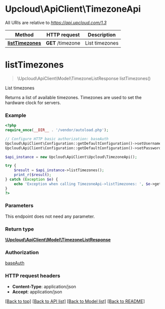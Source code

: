 # Upcloud\ApiClient\TimezoneApi

All URIs are relative to _https://api.upcloud.com/1.3_

| Method                                            | HTTP request      | Description    |
| ------------------------------------------------- | ----------------- | -------------- |
| [**listTimezones**](TimezoneApi.md#listTimezones) | **GET** /timezone | List timezones |

# **listTimezones**

> \Upcloud\ApiClient\Model\TimezoneListResponse listTimezones()

List timezones

Returns a list of available timezones. Timezones are used to set the hardware clock for servers.

### Example

```php
<?php
require_once(__DIR__ . '/vendor/autoload.php');

// Configure HTTP basic authorization: baseAuth
Upcloud\ApiClient\Configuration::getDefaultConfiguration()->setUsername('YOUR_USERNAME');
Upcloud\ApiClient\Configuration::getDefaultConfiguration()->setPassword('YOUR_PASSWORD');

$api_instance = new Upcloud\ApiClient\Upcloud\TimezoneApi();

try {
    $result = $api_instance->listTimezones();
    print_r($result);
} catch (Exception $e) {
    echo 'Exception when calling TimezoneApi->listTimezones: ', $e->getMessage(), PHP_EOL;
}
?>
```

### Parameters

This endpoint does not need any parameter.

### Return type

[**\Upcloud\ApiClient\Model\TimezoneListResponse**](../Model/TimezoneListResponse.md)

### Authorization

[baseAuth](../../README.md#baseAuth)

### HTTP request headers

* **Content-Type**: application/json
* **Accept**: application/json

[[Back to top]](#) [[Back to API list]](../../README.md#documentation) [[Back to Model list]](../../README.md#documentation-of-the-models) [[Back to README]](../../README.md)
